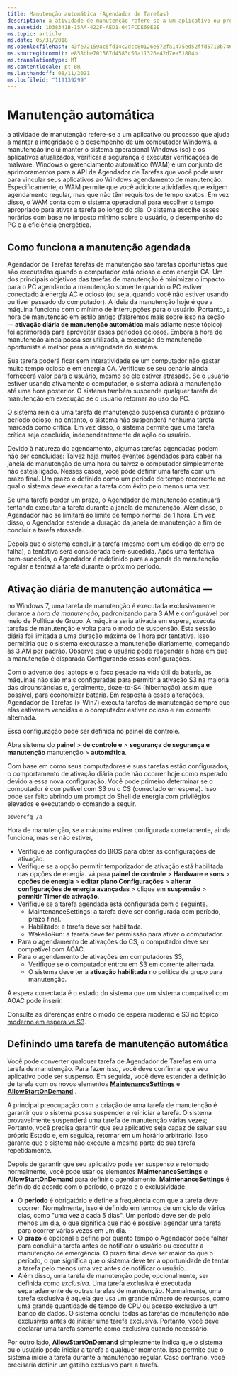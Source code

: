 ```yaml
---
title: Manutenção automática (Agendador de Tarefas)
description: a atividade de manutenção refere-se a um aplicativo ou processo que ajuda a manter a integridade e o desempenho de um computador Windows.
ms.assetid: 1D38341B-15AA-422F-AED1-647FCDE69E2E
ms.topic: article
ms.date: 05/31/2018
ms.openlocfilehash: 43fe72159ac5fd14c2dcc80126e572fa1475ed52ffd5710b74621cf00ad40a39
ms.sourcegitcommit: e858bbe701567d4583c50a11326e42d7ea51804b
ms.translationtype: MT
ms.contentlocale: pt-BR
ms.lasthandoff: 08/11/2021
ms.locfileid: "119139299"
---
```

# <a name="automatic-maintenance"></a>Manutenção automática

a atividade de manutenção refere-se a um aplicativo ou processo que ajuda a manter a integridade e o desempenho de um computador Windows. a manutenção inclui manter o sistema operacional Windows (so) e os aplicativos atualizados, verificar a segurança e executar verificações de malware. Windows o gerenciamento automático (WAM) é um conjunto de aprimoramentos para a API de Agendador de Tarefas que você pode usar para vincular seus aplicativos ao Windows agendamento de manutenção. Especificamente, o WAM permite que você adicione atividades que exigem agendamento regular, mas que não têm requisitos de tempo exatos. Em vez disso, o WAM conta com o sistema operacional para escolher o tempo apropriado para ativar a tarefa ao longo do dia. O sistema escolhe esses horários com base no impacto mínimo sobre o usuário, o desempenho do PC e a eficiência energética.

## <a name="how-scheduled-maintenance-works"></a>Como funciona a manutenção agendada

Agendador de Tarefas tarefas de manutenção são tarefas oportunistas que são executadas quando o computador está ocioso e com energia CA. Um dos principais objetivos das tarefas de manutenção é minimizar o impacto para o PC agendando a manutenção somente quando o PC estiver conectado à energia AC e ocioso (ou seja, quando você não estiver usando ou tiver passado do computador). A ideia da manutenção hoje é que a máquina funcione com o mínimo de interrupções para o usuário. Portanto, a hora de manutenção em estilo antigo (falaremos mais sobre isso na seção **&mdash; ativação diária de manutenção automática** mais adiante neste tópico) foi aprimorada para aproveitar esses períodos ociosos. Embora a hora de manutenção ainda possa ser utilizada, a execução de manutenção oportunista é melhor para a integridade do sistema.

Sua tarefa poderá ficar sem interatividade se um computador não gastar muito tempo ocioso e em energia CA. Verifique se seu cenário ainda fornecerá valor para o usuário, mesmo se ele estiver atrasado. Se o usuário estiver usando ativamente o computador, o sistema adiará a manutenção até uma hora posterior. O sistema também suspende qualquer tarefa de manutenção em execução se o usuário retornar ao uso do PC.

O sistema reinicia uma tarefa de manutenção suspensa durante o próximo período ocioso; no entanto, o sistema não suspenderá nenhuma tarefa marcada como crítica. Em vez disso, o sistema permite que uma tarefa crítica seja concluída, independentemente da ação do usuário.

Devido à natureza do agendamento, algumas tarefas agendadas podem não ser concluídas: Talvez haja muitos eventos agendados para caber na janela de manutenção de uma hora ou talvez o computador simplesmente não esteja ligado. Nesses casos, você pode definir uma tarefa com um prazo final. Um prazo é definido como um período de tempo recorrente no qual o sistema deve executar a tarefa com êxito pelo menos uma vez.

Se uma tarefa perder um prazo, o Agendador de manutenção continuará tentando executar a tarefa durante a janela de manutenção. Além disso, o Agendador não se limitará ao limite de tempo normal de 1 hora. Em vez disso, o Agendador estende a duração da janela de manutenção a fim de concluir a tarefa atrasada.

Depois que o sistema concluir a tarefa (mesmo com um código de erro de falha), a tentativa será considerada bem-sucedida. Após uma tentativa bem-sucedida, o Agendador é redefinido para a agenda de manutenção regular e tentará a tarefa durante o próximo período.

## <a name="automatic-maintenancemdashdaily-wakeup"></a>Ativação diária de manutenção automática &mdash;

no Windows 7, uma tarefa de manutenção é executada exclusivamente durante a *hora de manutenção*, padronizando para 3 AM e configurável por meio de Política de Grupo. A máquina seria ativada em espera, executa tarefas de manutenção e volta para o modo de suspensão. Esta sessão diária foi limitada a uma duração máxima de 1 hora por tentativa. Isso permitiria que o sistema executasse a manutenção diariamente, começando às 3 AM por padrão. Observe que o usuário pode reagendar a hora em que a manutenção é disparada Configurando essas configurações.

Com o advento dos laptops e o foco pesado na vida útil da bateria, as máquinas não são mais configuradas para permitir a ativação S3 na maioria das circunstâncias e, geralmente, doze-to-S4 (hibernação) assim que possível, para economizar bateria. Em resposta a essas alterações, Agendador de Tarefas (> Win7) executa tarefas de manutenção sempre que elas estiverem vencidas e o computador estiver ocioso e em corrente alternada.

Essa configuração pode ser definida no painel de controle.

Abra sistema do **painel**  >  **de controle e**  >  **segurança de segurança e manutenção** manutenção  >  **automática**.

Com base em como seus computadores e suas tarefas estão configurados, o comportamento de ativação diária pode não ocorrer hoje como esperado devido a essa nova configuração. Você pode primeiro determinar se o computador é compatível com S3 ou o CS (conectado em espera).
Isso pode ser feito abrindo um prompt do Shell de energia com privilégios elevados e executando o comando a seguir.

```console
powercfg /a
```

Hora de manutenção, se a máquina estiver configurada corretamente, ainda funciona, mas se não estiver,
  - Verifique as configurações do BIOS para obter as configurações de ativação. 
  - Verifique se a opção permitir temporizador de ativação está habilitada nas opções de energia.
    vá para **painel de controle**  >  **Hardware e sons**  >  **opções de energia**  >  **editar plano Configurações**  >  **alterar configurações de energia avançadas** > clique em **suspensão**  >  **permitir Timer de ativação**.
  - Verifique se a tarefa agendada está configurada com o seguinte.
      * MaintenanceSettings: a tarefa deve ser configurada com período, prazo final.
      * Habilitado: a tarefa deve ser habilitada.
      * WakeToRun: a tarefa deve ter permissão para ativar o computador.
  - Para o agendamento de ativações do CS, o computador deve ser compatível com AOAC.
  - Para o agendamento de ativações em computadores S3,
      * Verifique se o computador entrou em S3 em corrente alternada.
      * O sistema deve ter a **ativação habilitada** no política de grupo para manutenção.
 
A espera conectada é o estado do sistema que um sistema compatível com AOAC pode inserir.

Consulte as diferenças entre o modo de espera moderno e S3 no tópico [moderno em espera vs S3](/windows-hardware/design/device-experiences/modern-standby-vs-s3).

## <a name="defining-an-automatic-maintenance-task"></a>Definindo uma tarefa de manutenção automática

Você pode converter qualquer tarefa de Agendador de Tarefas em uma tarefa de manutenção. Para fazer isso, você deve confirmar que seu aplicativo pode ser suspenso. Em seguida, você deve estender a definição de tarefa com os novos elementos [**MaintenanceSettings**](taskschedulerschema-maintenancesettings-maintenancesettingstype-element.md) e [**AllowStartOnDemand**](taskschedulerschema-allowstartondemand-settingstype-element.md) .

A principal preocupação com a criação de uma tarefa de manutenção é garantir que o sistema possa suspender e reiniciar a tarefa. O sistema provavelmente suspenderá uma tarefa de manutenção várias vezes; Portanto, você precisa garantir que seu aplicativo seja capaz de salvar seu próprio Estado e, em seguida, retomar em um horário arbitrário. Isso garante que o sistema não execute a mesma parte de sua tarefa repetidamente.

Depois de garantir que seu aplicativo pode ser suspenso e retomado normalmente, você pode usar os elementos **MaintenanceSettings** e **AllowStartOnDemand** para definir o agendamento. **MaintenanceSettings** é definido de acordo com o período, o prazo e o exclusividade.

-   O **período** é obrigatório e define a frequência com que a tarefa deve ocorrer. Normalmente, isso é definido em termos de um ciclo de vários dias, como "uma vez a cada 5 dias". Um período deve ser de pelo menos um dia, o que significa que não é possível agendar uma tarefa para ocorrer várias vezes em um dia.
-   O **prazo** é opcional e define por quanto tempo o Agendador pode falhar para concluir a tarefa antes de notificar o usuário ou executar a manutenção de emergência. O prazo final deve ser maior do que o período, o que significa que o sistema deve ter a oportunidade de tentar a tarefa pelo menos uma vez antes de notificar o usuário.
-   Além disso, uma tarefa de manutenção pode, opcionalmente, ser definida como *exclusiva*. Uma tarefa exclusiva é executada separadamente de outras tarefas de manutenção. Normalmente, uma tarefa exclusiva é aquela que usa um grande número de recursos, como uma grande quantidade de tempo de CPU ou acesso exclusivo a um banco de dados. O sistema conclui todas as tarefas de manutenção não exclusivas antes de iniciar uma tarefa exclusiva. Portanto, você deve declarar uma tarefa somente como exclusiva quando necessário.

Por outro lado, **AllowStartOnDemand** simplesmente indica que o sistema ou o usuário pode iniciar a tarefa a qualquer momento. Isso permite que o sistema inicie a tarefa durante a manutenção regular. Caso contrário, você precisaria definir um gatilho exclusivo para a tarefa.
